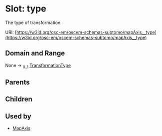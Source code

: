 
# Slot: type

The type of transformation

URI: [https://w3id.org/osc-em/oscem-schemas-subtomo/mapAxis__type](https://w3id.org/osc-em/oscem-schemas-subtomo/mapAxis__type)


## Domain and Range

None &#8594;  <sub>0..1</sub> [TransformationType](TransformationType.md)

## Parents


## Children


## Used by

 * [MapAxis](MapAxis.md)
